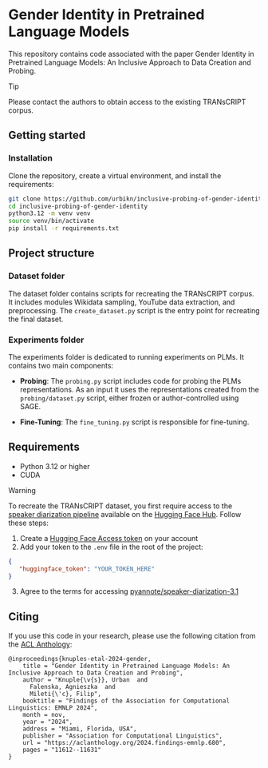 # Gender Identity in Pretrained Language Models 

This repository contains code associated with the paper Gender Identity in Pretrained Language Models: An Inclusive Approach to Data Creation and Probing.

> [!TIP]
> Please contact the authors to obtain access to the existing TRANsCRIPT corpus.

## Getting started

### Installation

Clone the repository, create a virtual environment, and install the requirements:

```bash
git clone https://github.com/urbikn/inclusive-probing-of-gender-identity.git
cd inclusive-probing-of-gender-identity
python3.12 -m venv venv
source venv/bin/activate
pip install -r requirements.txt
```

## Project structure

### Dataset folder
The dataset folder contains scripts for recreating the TRANsCRIPT corpus. It includes modules Wikidata sampling, YouTube data extraction, and preprocessing. The `create_dataset.py` script is the entry point for recreating the final dataset.



### Experiments folder
The experiments folder is dedicated to running experiments on PLMs. It contains two main components:

- **Probing**: The `probing.py` script includes code for probing the PLMs representations. As an input it uses the representations created from the `probing/dataset.py` script, either frozen or author-controlled using SAGE.

- **Fine-Tuning**: The `fine_tuning.py` script is responsible for fine-tuning.

## Requirements
- Python 3.12 or higher
- CUDA

> [!WARNING]
> To recreate the TRANsCRIPT dataset, you first require access to the [speaker diarization pipeline](https://huggingface.co/pyannote/speaker-diarization-3.1) available on the [Hugging Face Hub](https://huggingface.co/). Follow these steps:
> 1. Create a [Hugging Face Access token](https://huggingface.co/docs/hub/en/security-tokens) on your account
> 2. Add your token to the `.env` file in the root of the project:
> ```json
>{
>    "huggingface_token": "YOUR_TOKEN_HERE"
>}
>```
>3. Agree to the terms for accessing [pyannote/speaker-diarization-3.1](https://huggingface.co/pyannote/speaker-diarization-3.1)

## Citing

If you use this code in your research, please use the following citation from the [ACL Anthology](https://aclanthology.org/):

```
@inproceedings{knuples-etal-2024-gender,
    title = "Gender Identity in Pretrained Language Models: An Inclusive Approach to Data Creation and Probing",
    author = "Knuple{\v{s}}, Urban  and
      Falenska, Agnieszka  and
      Mileti{\'c}, Filip",
    booktitle = "Findings of the Association for Computational Linguistics: EMNLP 2024",
    month = nov,
    year = "2024",
    address = "Miami, Florida, USA",
    publisher = "Association for Computational Linguistics",
    url = "https://aclanthology.org/2024.findings-emnlp.680",
    pages = "11612--11631"
}
```
